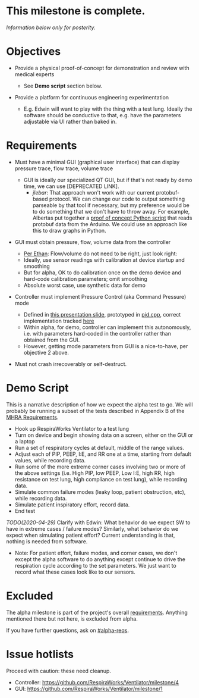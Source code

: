 # This milestone is complete.

_Information below only for posterity._

# Objectives
* Provide a physical proof-of-concept for demonstration and review with medical experts
  * See **Demo script** section below.

* Provide a platform for continuous engineering experimentation
  * E.g. Edwin will want to play with the thing with a test lung. Ideally the software should be conductive to that, e.g. have the parameters adjustable via UI rather than baked in.

# Requirements

* Must have a minimal GUI (graphical user interface) that can display pressure trace, flow trace, volume trace
  * GUI is ideally our specialized QT GUI, but if that's not ready by demo time, we can use [DEPRECATED LINK].
    * *jlebar*: That approach won't work with our current protobuf-based protocol.  We can change our code to output something parseable by that tool if necessary, but my preference would be to do something that we don't have to throw away.  For example, Albertas put together a [proof of concept Python script](https://github.com/RespiraWorks/Ventilator/commit/330895ea391ee70cf156fb5bd8673434b3908846) that reads protobuf data from the Arduino.  We could use an approach like this to draw graphs in Python.

* GUI must obtain pressure, flow, volume data from the controller
  * [Per Ethan](https://respiraworks.slack.com/archives/C012H3G1GQ5/p1587857837002500): Flow/volume do not need to be right, just look right:
  * Ideally, use sensor readings with calibration at device startup and smoothing
  * But for alpha, OK to do calibration once on the demo device and hard-code calibration parameters; omit smoothing
  * Absolute worst case, use synthetic data for demo

* Controller must implement Pressure Control (aka Command Pressure) mode
  * Defined in [this presentation slide](https://docs.google.com/presentation/d/1DA1BQlCj8wNv60pGGzrldPfZBmr6WAH4WbrD4W7i43U/edit#slide=id.g739b1a32cc_0_12), prototyped in [pid.cpp](https://github.com/RespiraWorks/Ventilator/blob/fee155d5d4e8fa029b2e83e4753cfaeb15b9b365/controller/src/pid.cpp), correct implementation tracked [here](https://github.com/RespiraWorks/Ventilator/issues/17)
  * Within alpha, for demo, controller can implement this autonomously, i.e. with parameters hard-coded in the controller rather than obtained from the GUI.
  * However, getting mode parameters from GUI is a nice-to-have, per objective 2 above.

* Must not crash irrecoverably or self-destruct.

# Demo Script
This is a narrative description of how we expect the alpha test to go.  We will probably be running a subset of the tests described in Appendix B of the [MHRA Requirements](https://assets.publishing.service.gov.uk/government/uploads/system/uploads/attachment_data/file/879382/RMVS001_v4.pdf).

* Hook up RespiraWorks Ventilator to a test lung
* Turn on device and begin showing data on a screen, either on the GUI or a laptop
* Run a set of respiratory cycles at default, middle of the range values.
* Adjust each of PIP, PEEP, I:E, and RR one at a time, starting from default values, while recording data.
* Run some of the more extreme corner cases involving two or more of the above settings (i.e. High PIP, low PEEP, Low I:E, high RR, high resistance on test lung, high compliance on test lung), while recording data.
* Simulate common failure modes (leaky loop, patient obstruction, etc), while recording data.
* Simulate patient inspiratory effort, record data.
* End test

*TODO(2020-04-29)* Clarify with Edwin: What behavior do we expect SW to have in extreme cases / failure modes?  Similarly, what behavior do we expect when simulating patient effort?  Current understanding is that, nothing is needed from software.

* Note: For patient effort, failure modes, and corner cases, we don't except the alpha software to do anything except continue to drive the respiration cycle according to the set parameters.  We just want to record what these cases look like to our sensors.

# Excluded

The alpha milestone is part of the project's overall [requirements](https://respiraworks.github.io/Ventilator/software/SRS.html). Anything mentioned there but not here, is excluded from alpha.

If you have further questions, ask on [#alpha-reqs](https://app.slack.com/client/T0102KRCH5M/C012H3G1GQ5/thread/C0100SF3N5T-1587858521.093800).

# Issue hotlists

Proceed with caution: these need cleanup.

- Controller: https://github.com/RespiraWorks/Ventilator/milestone/4
- GUI: https://github.com/RespiraWorks/Ventilator/milestone/1
